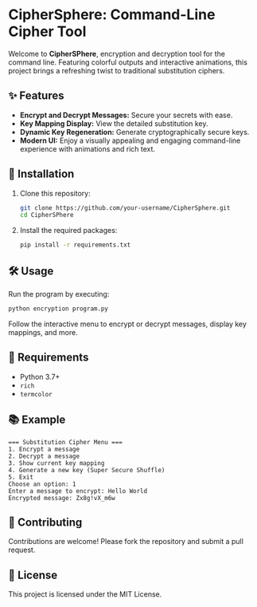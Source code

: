 # CipherSphere: Command-Line Cipher Tool

Welcome to **CipherSPhere**, encryption and decryption tool for the command line. Featuring colorful outputs and interactive animations, this project brings a refreshing twist to traditional substitution ciphers.

## ✨ Features

- **Encrypt and Decrypt Messages:** Secure your secrets with ease.
- **Key Mapping Display:** View the detailed substitution key.
- **Dynamic Key Regeneration:** Generate cryptographically secure keys.
- **Modern UI:** Enjoy a visually appealing and engaging command-line experience with animations and rich text.

## 🚀 Installation

1. Clone this repository:
   ```bash
   git clone https://github.com/your-username/CipherSphere.git
   cd CipherSPhere
   ```
2. Install the required packages:
   ```bash
   pip install -r requirements.txt
   ```

## 🛠 Usage

Run the program by executing:

```bash
python encryption program.py
```

Follow the interactive menu to encrypt or decrypt messages, display key mappings, and more.

## 🔧 Requirements

- Python 3.7+
- `rich`
- `termcolor`

## 📚 Example

```plaintext
=== Substitution Cipher Menu ===
1. Encrypt a message
2. Decrypt a message
3. Show current key mapping
4. Generate a new key (Super Secure Shuffle)
5. Exit
Choose an option: 1
Enter a message to encrypt: Hello World
Encrypted message: Zx8g!vX_m6w
```

## 🤩 Contributing

Contributions are welcome! Please fork the repository and submit a pull request.

## 📜 License

This project is licensed under the MIT License.
